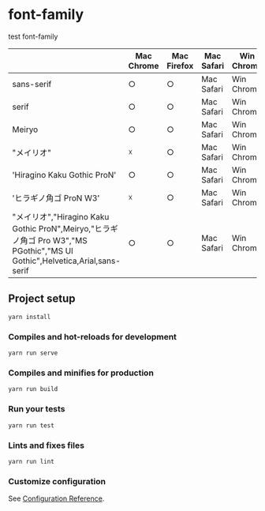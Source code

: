 # font-family
test font-family


|  | Mac Chrome | Mac Firefox | Mac Safari | Win Chrome | Win Firefox | Win IE11 | Win Edge | iOS Safari | android Chrome |
| --- | --- | --- | --- | --- | --- | --- | --- | --- | --- |
| sans-serif | ○ | ○ | Mac Safari | Win Chrome | Win Firefox | Win IE11 | Win Edge | iOS Safari | android Chrome |
| serif | ○ | ○ | Mac Safari | Win Chrome | Win Firefox | Win IE11 | Win Edge | iOS Safari | android Chrome |
| Meiryo | ○ | ○ | Mac Safari | Win Chrome | Win Firefox | Win IE11 | Win Edge | iOS Safari | android Chrome |
| "メイリオ" | ☓ | ○ | Mac Safari | Win Chrome | Win Firefox | Win IE11 | Win Edge | iOS Safari | android Chrome |
| 'Hiragino Kaku Gothic ProN' | ○ | ○ | Mac Safari | Win Chrome | Win Firefox | Win IE11 | Win Edge | iOS Safari | android Chrome |
| 'ヒラギノ角ゴ ProN W3' | ☓ | ○ | Mac Safari | Win Chrome | Win Firefox | Win IE11 | Win Edge | iOS Safari | android Chrome |
| "メイリオ","Hiragino Kaku Gothic ProN",Meiryo,"ヒラギノ角ゴ Pro W3","MS PGothic","MS UI Gothic",Helvetica,Arial,sans-serif | ○ | ○ | Mac Safari | Win Chrome | Win Firefox | Win IE11 | Win Edge | iOS Safari | android Chrome |





## Project setup
```
yarn install
```

### Compiles and hot-reloads for development
```
yarn run serve
```

### Compiles and minifies for production
```
yarn run build
```

### Run your tests
```
yarn run test
```

### Lints and fixes files
```
yarn run lint
```

### Customize configuration
See [Configuration Reference](https://cli.vuejs.org/config/).
